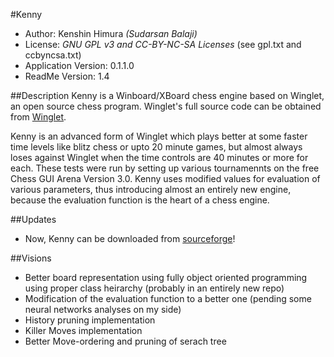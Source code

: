 #Kenny
* Author: Kenshin Himura *(Sudarsan Balaji)*
* License: *GNU GPL v3 and CC-BY-NC-SA Licenses* (see gpl.txt and ccbyncsa.txt)
* Application Version: 0.1.1.0
* ReadMe Version: 1.4

##Description
Kenny is a Winboard/XBoard chess engine based on Winglet, an open source chess program. Winglet's full source code can be obtained from [Winglet](http://www.sluijten.com/winglet/source/index.htm).

Kenny is an advanced form of Winglet which plays better at some faster time levels like blitz chess or upto 20 minute games, but almost always loses against Winglet when the time controls are 40 minutes or more for each. These tests were run by setting up various tournamennts on the free Chess GUI Arena Version 3.0.
Kenny uses modified values for evaluation of various parameters, thus introducing almost an entirely new engine, because the evaluation function is the heart of a chess engine.

##Updates
* Now, Kenny can be downloaded from [sourceforge](https://www.sourceforge.net/p/kenny)!

##Visions
* Better board representation using fully object oriented programming using proper class heirarchy (probably in an entirely new repo)
* Modification of the evaluation function to a better one (pending some neural networks analyses on my side)
* History pruning implementation
* Killer Moves implementation
* Better Move-ordering and pruning of serach tree